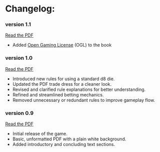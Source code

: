 # Changelog:

### version 1.1
[Read the PDF](https://drive.google.com/file/d/1fygm5fvkdaZaaKEUEAqRW4-ITZtXnt14/view?usp=drive_link)
- Added [Open Gaming License](https://github.com/AtomicQuillPublishing/five-kings/blob/main/ogl.md) (OGL) to the book 

### version 1.0
[Read the PDF](https://drive.google.com/file/d/1G0nM2aB_hByj_HsblBbdwHXjIQgcL9KI/view?usp=drive_link)
- Introduced new rules for using a standard d8 die.
- Updated the PDF trade dress for a cleaner look.
- Revised and clarified rule explanations for better understanding.
- Refined and streamlined betting mechanics.
- Removed unnecessary or redundant rules to improve gameplay flow.

### version 0.9
[Read the PDF](https://drive.google.com/file/d/1x_knbgl3VvliDPNPxn-y2BoYpWA7YVWn/view?usp=drive_link)
- Initial release of the game.
- Basic, unformatted PDF with a plain white background.
- Added introductory and concluding text sections.
